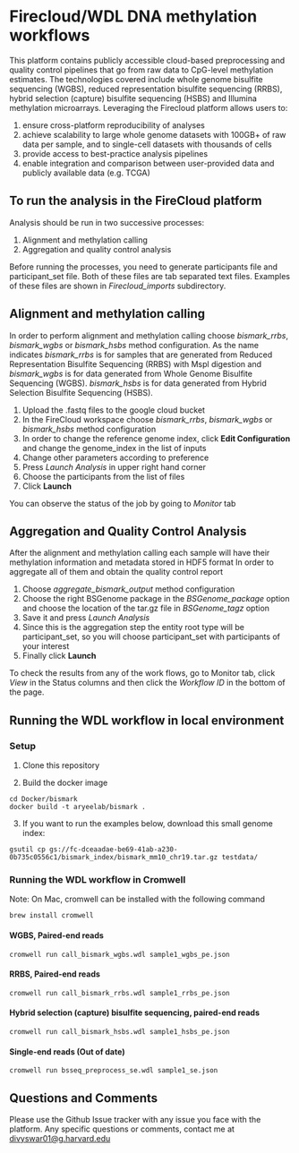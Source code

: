 # Firecloud/WDL DNA methylation workflows
This platform contains publicly accessible cloud-based preprocessing and quality control pipelines that go from raw data to CpG-level methylation estimates. The technologies covered include whole genome bisulfite sequencing (WGBS), reduced representation bisulfite sequencing (RRBS), hybrid selection (capture) bisulfite sequencing (HSBS) and Illumina methylation microarrays. Leveraging the Firecloud platform allows users to: 

1) ensure cross-platform reproducibility of analyses 
2) achieve scalability to large whole genome datasets with 100GB+ of raw data per sample, and to single-cell datasets with thousands of cells 
3) provide access to best-practice analysis pipelines  
4) enable integration and comparison between user-provided data and publicly available data (e.g. TCGA)


## To run the analysis in the FireCloud platform
Analysis should be run in two successive processes: 
1) Alignment and methylation calling
2) Aggregation and quality control analysis

Before running the processes, you need to generate participants file and participant_set file. Both of these files are tab separated text files. Examples of these files are shown in *Firecloud_imports* subdirectory.


## Alignment and methylation calling
In order to perform alignment and methylation calling choose *bismark_rrbs*, *bismark_wgbs* or *bismark_hsbs* method configuration. As the name indicates
*bismark_rrbs* is for samples that are generated from Reduced Representation Bisulfite Sequencing (RRBS) with Mspl digestion and *bismark_wgbs* is for data generated from Whole Genome Bisulfite Sequencing (WGBS). *bismark_hsbs* is for data generated from Hybrid Selection Bisulfite Sequencing (HSBS).

1) Upload the .fastq files to the google cloud bucket
2) In the FireCloud workspace choose *bismark_rrbs*, *bismark_wgbs* or *bismark_hsbs* method configuration
3) In order to change the reference genome index, click **Edit Configuration** and change the genome_index in the list of inputs
4) Change other parameters according to preference
4) Press *Launch Analysis* in upper right hand corner
5) Choose the participants from the list of files
6) Click **Launch**

You can observe the status of the job by going to *Monitor* tab

## Aggregation and Quality Control Analysis
After the alignment and methylation calling each sample will have their methylation information and metadata stored in HDF5 format
In order to aggregate all of them and obtain the quality control report
1) Choose *aggregate_bismark_output* method configuration
2) Choose the right BSGenome package in the *BSGenome_package* option and choose the location of the tar.gz file in *BSGenome_tagz* option
3) Save it and press *Launch Analysis* 
4) Since this is the aggregation step the entity root type will be participant_set, so you will choose participant_set with participants of your interest
5) Finally click **Launch**

To check the results from any of the work flows, go to Monitor tab, click *View* in the Status columns and then click the *Workflow ID* in the bottom of the page.


## Running the WDL workflow in local environment
### Setup

1. Clone this repository

2. Build the docker image

```
cd Docker/bismark
docker build -t aryeelab/bismark .
```

3. If you want to run the examples below, download this small genome index:    
```
gsutil cp gs://fc-dceaadae-be69-41ab-a230-0b735c0556c1/bismark_index/bismark_mm10_chr19.tar.gz testdata/
```

### Running the WDL workflow in Cromwell

Note: On Mac, cromwell can be installed with the following command
```
brew install cromwell
```

#### WGBS, Paired-end reads
```
cromwell run call_bismark_wgbs.wdl sample1_wgbs_pe.json
```

#### RRBS, Paired-end reads
```
cromwell run call_bismark_rrbs.wdl sample1_rrbs_pe.json
```


#### Hybrid selection (capture) bisulfite sequencing, paired-end reads
```
cromwell run call_bismark_hsbs.wdl sample1_hsbs_pe.json
```

#### Single-end reads (Out of date)
```
cromwell run bsseq_preprocess_se.wdl sample1_se.json
```


## Questions and Comments
Please use the Github Issue tracker with any issue you face with the platform. Any specific questions or comments, contact me at divyswar01@g.harvard.edu
